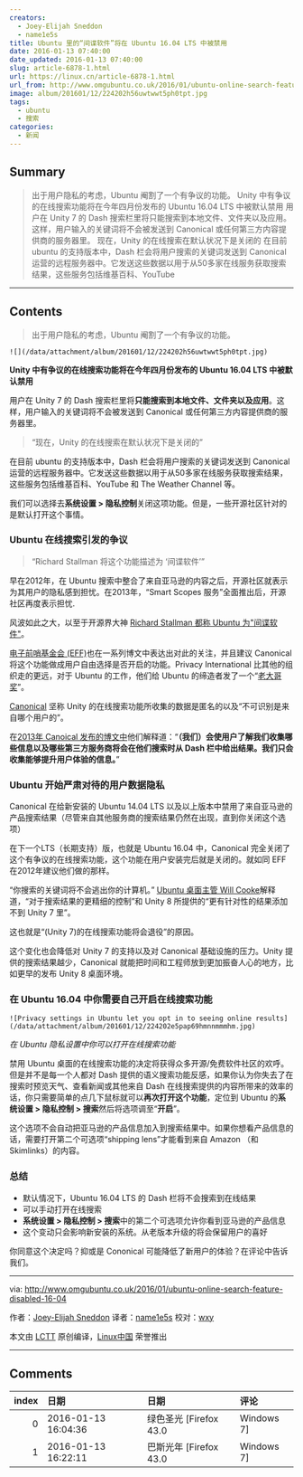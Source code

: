 ```yaml
---
creators:
  - Joey-Elijah Sneddon
  - name1e5s
title: Ubuntu 里的“间谍软件”将在 Ubuntu 16.04 LTS 中被禁用
date: 2016-01-13 07:40:00
date_updated: 2016-01-13 07:40:00
slug: article-6878-1.html
url: https://linux.cn/article-6878-1.html
url_from: http://www.omgubuntu.co.uk/2016/01/ubuntu-online-search-feature-disabled-16-04
image: album/201601/12/224202h56uwtwwt5ph0tpt.jpg
tags:
  - ubuntu
  - 搜索
categories:
  - 新闻
---
```


## Summary

> 出于用户隐私的考虑，Ubuntu 阉割了一个有争议的功能。   Unity 中有争议的在线搜索功能将在今年四月份发布的 Ubuntu 16.04 LTS 中被默认禁用 用户在 Unity 7 的 Dash 搜索栏里将只能搜索到本地文件、文件夹以及应用。这样，用户输入的关键词将不会被发送到 Canonical 或任何第三方内容提供商的服务器里。  现在，Unity 的在线搜索在默认状况下是关闭的  在目前 ubuntu 的支持版本中，Dash 栏会将用户搜索的关键词发送到 Canonical 运营的远程服务器中。它发送这些数据以用于从50多家在线服务获取搜索结果，这些服务包括维基百科、YouTube

***

<!-- more -->

## Contents

> 
> 出于用户隐私的考虑，Ubuntu 阉割了一个有争议的功能。
> 
> 
> 

`![](/data/attachment/album/201601/12/224202h56uwtwwt5ph0tpt.jpg)`

**Unity 中有争议的在线搜索功能将在今年四月份发布的 Ubuntu 16.04 LTS 中被默认禁用**

用户在 Unity 7 的 Dash 搜索栏里将**只能搜索到本地文件、文件夹以及应用**。这样，用户输入的关键词将不会被发送到 Canonical 或任何第三方内容提供商的服务器里。

> 
> “现在，Unity 的在线搜索在默认状况下是关闭的”
> 
> 
> 

在目前 ubuntu 的支持版本中，Dash 栏会将用户搜索的关键词发送到 Canonical 运营的远程服务器中。它发送这些数据以用于从50多家在线服务获取搜索结果，这些服务包括维基百科、YouTube 和 The Weather Channel 等。

我们可以选择去**系统设置 > 隐私控制**关闭这项功能。但是，一些开源社区针对的是默认打开这个事情。

### Ubuntu 在线搜索引发的争议

> 
> “Richard Stallman 将这个功能描述为 ‘间谍软件’”
> 
> 
> 

早在2012年，在 Ubuntu 搜索中整合了来自亚马逊的内容之后，开源社区就表示为其用户的隐私感到担忧。在2013年，“Smart Scopes 服务”全面推出后，开源社区再度表示担忧.

风波如此之大，以至于开源界大神 [Richard Stallman 都称 Ubuntu 为"间谍软件"](http://arstechnica.com/information-technology/2012/12/richard-stallman-calls-ubuntu-spyware-because-it-tracks-searches/?utm_source=omgubuntu)。

[电子前哨基金会 (EFF)](https://www.eff.org/deeplinks/2012/10/privacy-ubuntu-1210-amazon-ads-and-data-leaks?utm_source=omgubuntu)也在一系列博文中表达出对此的关注，并且建议 Canonical 将这个功能做成用户自由选择是否开启的功能。Privacy International 比其他的组织走的更远，对于 Ubuntu 的工作，他们给 Ubuntu 的缔造者发了一个“[老大哥奖](http://www.omgubuntu.co.uk/2013/10/ubuntu-wins-big-brother-austria-privacy-award)”。

[Canonical](http://blog.canonical.com/2012/12/07/searching-in-the-dash-in-ubuntu-13-04/) 坚称 Unity 的在线搜索功能所收集的数据是匿名的以及“不可识别是来自哪个用户的”。

在[2013年 Canoical 发布的博文中](http://blog.canonical.com/2012/12/07/searching-in-the-dash-in-ubuntu-13-04/?utm_source=omgubuntu)他们解释道：“**（我们）会使用户了解我们收集哪些信息以及哪些第三方服务商将会在他们搜索时从 Dash 栏中给出结果。我们只会收集能够提升用户体验的信息。**”

### Ubuntu 开始严肃对待的用户数据隐私

Canonical 在给新安装的 Ubuntu 14.04 LTS 以及以上版本中禁用了来自亚马逊的产品搜索结果（尽管来自其他服务商的搜索结果仍然在出现，直到你关闭这个选项）

在下一个LTS（长期支持）版，也就是 Ubuntu 16.04 中，Canonical 完全关闭了这个有争议的在线搜索功能，这个功能在用户安装完后就是关闭的。就如同 EFF 在2012年建议他们做的那样。

“你搜索的关键词将不会逃出你的计算机。” [Ubuntu 桌面主管 Will Cooke](http://www.whizzy.org/2015/12/online-searches-in-the-dash-to-be-off-by-default?utm_source=omgubuntu)解释道，“对于搜索结果的更精细的控制”和 Unity 8 所提供的“更有针对性的结果添加不到 Unity 7 里”。

这也就是“(Unity 7)的在线搜索功能将会退役”的原因。

这个变化也会降低对 Unity 7 的支持以及对 Canonical 基础设施的压力。Unity 提供的搜索结果越少，Canonical 就能把时间和工程师放到更加振奋人心的地方，比如更早的发布 Unity 8 桌面环境。

### 在 Ubuntu 16.04 中你需要自己开启在线搜索功能

`![Privacy settings in Ubuntu let you opt in to seeing online results](/data/attachment/album/201601/12/224202e5pap69hmnnmmmhm.jpg)`

*在 Ubuntu 隐私设置中你可以打开在线搜索功能*

禁用 Ubuntu 桌面的在线搜索功能的决定将获得众多开源/免费软件社区的欢呼。但是并不是每一个人都对 Dash 提供的语义搜索功能反感，如果你认为你失去了在搜索时预览天气、查看新闻或其他来自 Dash 在线搜索提供的内容所带来的效率的话，你只需要简单的点几下鼠标就可以**再次打开这个功能**，定位到 Ubuntu 的**系统设置 > 隐私控制 > 搜索**然后将选项调至“**开启**”。

这个选项不会自动把亚马逊的产品信息加入到搜索结果中。如果你想看产品信息的话，需要打开第二个可选项“shipping lens”才能看到来自 Amazon （和 Skimlinks）的内容。

### 总结

* 默认情况下，Ubuntu 16.04 LTS 的 Dash 栏将不会搜索到在线结果
* 可以手动打开在线搜索
* **系统设置 > 隐私控制 > 搜索**中的第二个可选项允许你看到亚马逊的产品信息
* 这个变动只会影响新安装的系统。从老版本升级的将会保留用户的喜好

你同意这个决定吗？抑或是 Cononical 可能降低了新用户的体验？在评论中告诉我们。

---

via: <http://www.omgubuntu.co.uk/2016/01/ubuntu-online-search-feature-disabled-16-04>

作者：[Joey-Elijah Sneddon](https://plus.google.com/117485690627814051450/?rel=author) 译者：[name1e5s](https://github.com/name1e5s) 校对：[wxy](https://github.com/wxy)

本文由 [LCTT](https://github.com/LCTT/TranslateProject) 原创编译，[Linux中国](https://linux.cn/) 荣誉推出

***

## Comments

|   index | 日期                | 日期                              | 评论                                                                                                                                                                                                                                                        |
|--------:|:--------------------|:----------------------------------|:------------------------------------------------------------------------------------------------------------------------------------------------------------------------------------------------------------------------------------------------------------|
|       0 | 2016-01-13 16:04:36 | 绿色圣光 [Firefox 43.0|Windows 7] | 反正我不用 Ubuntu。                                                                                                                                                                                                                                         |
|       1 | 2016-01-13 16:22:11 | 巴斯光年 [Firefox 43.0|Windows 7] | 抛开隐私不讲，我想知道把我的搜索内容上传到远程服务器后，怎么就对用户的体验有帮助了？能不能给一份搜集前和搜集后的用户体验报表来看看？某个组织跟踪你、收集你的隐私，然后说这是为你好（按照 Canonical 的说法，贡献你的隐私，是为人民群众好），请问怎么个好法？ |
